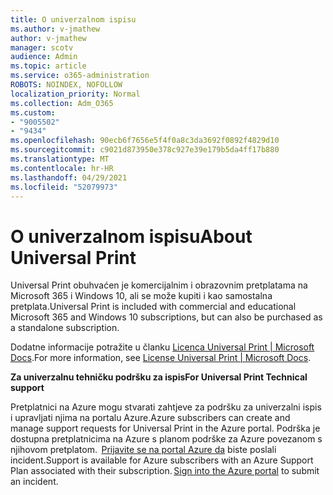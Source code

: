 ```yaml
---
title: O univerzalnom ispisu
ms.author: v-jmathew
author: v-jmathew
manager: scotv
audience: Admin
ms.topic: article
ms.service: o365-administration
ROBOTS: NOINDEX, NOFOLLOW
localization_priority: Normal
ms.collection: Adm_O365
ms.custom:
- "9005502"
- "9434"
ms.openlocfilehash: 90ecb6f7656e5f4f0a8c3da3692f0892f4829d10
ms.sourcegitcommit: c9021d873950e378c927e39e179b5da4ff17b880
ms.translationtype: MT
ms.contentlocale: hr-HR
ms.lasthandoff: 04/29/2021
ms.locfileid: "52079973"
---
```

# <a name="about-universal-print"></a><span data-ttu-id="dc122-102">O univerzalnom ispisu</span><span class="sxs-lookup"><span data-stu-id="dc122-102">About Universal Print</span></span>

<span data-ttu-id="dc122-103">Universal Print obuhvaćen je komercijalnim i obrazovnim pretplatama na Microsoft 365 i Windows 10, ali se može kupiti i kao samostalna pretplata.</span><span class="sxs-lookup"><span data-stu-id="dc122-103">Universal Print is included with commercial and educational Microsoft 365 and Windows 10 subscriptions, but can also be purchased as a standalone subscription.</span></span>

<span data-ttu-id="dc122-104">Dodatne informacije potražite u članku [Licenca Universal Print | Microsoft Docs](https://docs.microsoft.com/universal-print/fundamentals/universal-print-license).</span><span class="sxs-lookup"><span data-stu-id="dc122-104">For more information, see [License Universal Print | Microsoft Docs](https://docs.microsoft.com/universal-print/fundamentals/universal-print-license).</span></span>

<span data-ttu-id="dc122-105">**Za univerzalnu tehničku podršku za ispis**</span><span class="sxs-lookup"><span data-stu-id="dc122-105">**For Universal Print Technical support**</span></span>

<span data-ttu-id="dc122-106">Pretplatnici na Azure mogu stvarati zahtjeve za podršku za univerzalni ispis i upravljati njima na portalu Azure.</span><span class="sxs-lookup"><span data-stu-id="dc122-106">Azure subscribers can create and manage support requests for Universal Print in the Azure portal.</span></span> <span data-ttu-id="dc122-107">Podrška je dostupna pretplatnicima na Azure s planom podrške za Azure povezanom s njihovom pretplatom.  [Prijavite se na portal Azure da](https://ms.portal.azure.com/#blade/Microsoft_Azure_Support/HelpAndSupportBlade/newsupportrequest) biste poslali incident.</span><span class="sxs-lookup"><span data-stu-id="dc122-107">Support is available for Azure subscribers with an Azure Support Plan associated with their subscription. [Sign into the Azure portal](https://ms.portal.azure.com/#blade/Microsoft_Azure_Support/HelpAndSupportBlade/newsupportrequest) to submit an incident.</span></span>